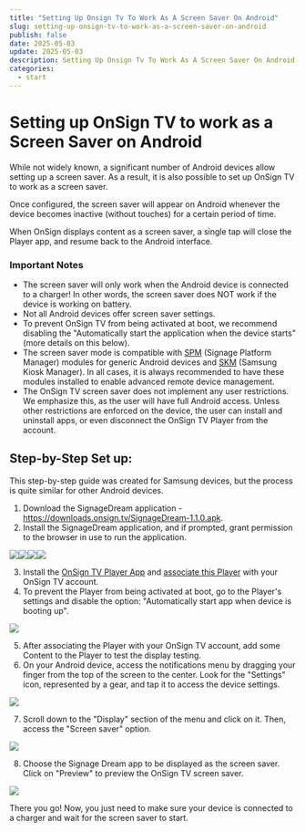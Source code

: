 ```yaml
---
title: "Setting Up Onsign Tv To Work As A Screen Saver On Android"
slug: setting-up-onsign-tv-to-work-as-a-screen-saver-on-android
publish: false
date: 2025-05-03
update: 2025-05-03
description: Setting Up Onsign Tv To Work As A Screen Saver On Android
categories:
  - start
---
```


Setting up OnSign TV to work as a Screen Saver on Android
=========================================================

While not widely known, a significant number of Android devices allow setting up a screen saver. As a result, it is also possible to set up OnSign TV to work as a screen saver.

Once configured, the screen saver will appear on Android whenever the device becomes inactive (without touches) for a certain period of time.

When OnSign displays content as a screen saver, a single tap will close the Player app, and resume back to the Android interface.

### Important Notes

* The screen saver will only work when the Android device is connected to a charger! In other words, the screen saver does NOT work if the device is working on battery.
* Not all Android devices offer screen saver settings.
* To prevent OnSign TV from being activated at boot, we recommend disabling the "Automatically start the application when the device starts"(more details on this below).
* The screen saver mode is compatible with [SPM](/android/signage-platform-module-spm) (Signage Platform Manager) modules for generic Android devices and [SKM](/android/samsung-kiosk-manager-skm) (Samsung Kiosk Manager). In all cases, it is always recommended to have these modules installed to enable advanced remote device management.
* The OnSign TV screen saver does not implement any user restrictions. We emphasize this, as the user will have full Android access. Unless other restrictions are enforced on the device, the user can install and uninstall apps, or even disconnect the OnSign TV Player from the account.

Step-by-Step Set up:
--------------------

This step-by-step guide was created for Samsung devices, but the process is quite similar for other Android devices.

1. Download the SignageDream application - <https://downloads.onsign.tv/SignageDream-1.1.0.apk>.
2. Install the SignageDream application, and if prompted, grant permission to the browser in use to run the application.

![](https://static.helpjuice.com/helpjuice_production/uploads/upload/image/23821/direct/1731408922379/samsung-internet-settings.jpg)![](https://docs.onsign.tv/resources/Storage/en/setup-onsign-tv-to-work-as-a-screensaver-on-android/samsung-internet.jpg)![](https://docs.onsign.tv/resources/Storage/en/setup-onsign-tv-to-work-as-a-screensaver-on-android/signage-install.jpg)![](https://docs.onsign.tv/resources/Storage/en/setup-onsign-tv-to-work-as-a-screensaver-on-android/signage-done.jpg)

3. Install the [OnSign TV Player App](https://app.onsign.tv/download/player/latest/android/) and [associate this Player](/basic-player-operations/connecting-a-player) with your OnSign TV account.
4. To prevent the Player from being activated at boot, go to the Player's settings and disable the option: "Automatically start app when device is booting up".

![](https://static.helpjuice.com/helpjuice_production/uploads/upload/image/23821/direct/1731409023252/autostart.jpg)

5. After associating the Player with your OnSign TV account, add some Content to the Player to test the display testing.
6. On your Android device, access the notifications menu by dragging your finger from the top of the screen to the center. Look for the "Settings" icon, represented by a gear, and tap it to access the device settings.

![](https://static.helpjuice.com/helpjuice_production/uploads/upload/image/23821/direct/1731409054979/configuracoes.jpg)

7. Scroll down to the "Display" section of the menu and click on it. Then, access the "Screen saver" option.

![](https://static.helpjuice.com/helpjuice_production/uploads/upload/image/23821/direct/1731409093873/screen-saver-config.jpg)

8. Choose the Signage Dream app to be displayed as the screen saver. Click on "Preview" to preview the OnSign TV screen saver.

![](https://static.helpjuice.com/helpjuice_production/uploads/upload/image/23821/direct/1731409110569/screen-saver-config2.jpg)

There you go! Now, you just need to make sure your device is connected to a charger and wait for the screen saver to start.
